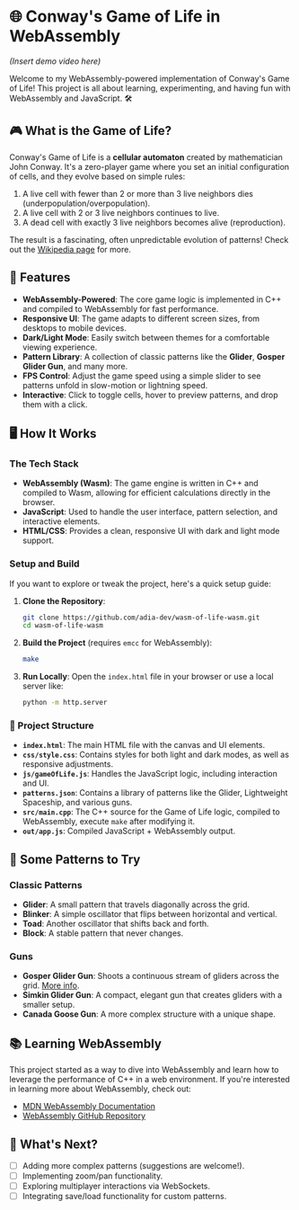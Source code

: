 # 🌐 Conway's Game of Life in WebAssembly
_(Insert demo video here)_

Welcome to my WebAssembly-powered implementation of Conway's Game of Life! This project is all about learning, experimenting, and having fun with WebAssembly and JavaScript. 🛠️

## 🎮 What is the Game of Life?

Conway's Game of Life is a **cellular automaton** created by mathematician John Conway. It's a zero-player game where you set an initial configuration of cells, and they evolve based on simple rules:

1. A live cell with fewer than 2 or more than 3 live neighbors dies (underpopulation/overpopulation).
2. A live cell with 2 or 3 live neighbors continues to live.
3. A dead cell with exactly 3 live neighbors becomes alive (reproduction).

The result is a fascinating, often unpredictable evolution of patterns! Check out the [Wikipedia page](https://en.wikipedia.org/wiki/Conway%27s_Game_of_Life) for more.

## 🌟 Features

- **WebAssembly-Powered**: The core game logic is implemented in C++ and compiled to WebAssembly for fast performance.
- **Responsive UI**: The game adapts to different screen sizes, from desktops to mobile devices.
- **Dark/Light Mode**: Easily switch between themes for a comfortable viewing experience.
- **Pattern Library**: A collection of classic patterns like the **Glider**, **Gosper Glider Gun**, and many more.
- **FPS Control**: Adjust the game speed using a simple slider to see patterns unfold in slow-motion or lightning speed.
- **Interactive**: Click to toggle cells, hover to preview patterns, and drop them with a click.

## 🖥️ How It Works

### The Tech Stack

- **WebAssembly (Wasm)**: The game engine is written in C++ and compiled to Wasm, allowing for efficient calculations directly in the browser.
- **JavaScript**: Used to handle the user interface, pattern selection, and interactive elements.
- **HTML/CSS**: Provides a clean, responsive UI with dark and light mode support.

### Setup and Build

If you want to explore or tweak the project, here's a quick setup guide:

1. **Clone the Repository**:
   ```bash
   git clone https://github.com/adia-dev/wasm-of-life-wasm.git
   cd wasm-of-life-wasm
   ```

2. **Build the Project** (requires `emcc` for WebAssembly):
   ```bash
   make
   ```

3. **Run Locally**: Open the `index.html` file in your browser or use a local server like:
   ```bash
   python -m http.server
   ```

### 📁 Project Structure

- **`index.html`**: The main HTML file with the canvas and UI elements.
- **`css/style.css`**: Contains styles for both light and dark modes, as well as responsive adjustments.
- **`js/gameOfLife.js`**: Handles the JavaScript logic, including interaction and UI.
- **`patterns.json`**: Contains a library of patterns like the Glider, Lightweight Spaceship, and various guns.
- **`src/main.cpp`**: The C++ source for the Game of Life logic, compiled to WebAssembly, execute `make` after modifying it.
- **`out/app.js`**: Compiled JavaScript + WebAssembly output.

## 🎨 Some Patterns to Try

### Classic Patterns
- **Glider**: A small pattern that travels diagonally across the grid.
- **Blinker**: A simple oscillator that flips between horizontal and vertical.
- **Toad**: Another oscillator that shifts back and forth.
- **Block**: A stable pattern that never changes.

### Guns
- **Gosper Glider Gun**: Shoots a continuous stream of gliders across the grid. [More info](https://www.conwaylife.com/wiki/Gosper_glider_gun).
- **Simkin Glider Gun**: A compact, elegant gun that creates gliders with a smaller setup.
- **Canada Goose Gun**: A more complex structure with a unique shape.

## 📚 Learning WebAssembly

This project started as a way to dive into WebAssembly and learn how to leverage the performance of C++ in a web environment. If you're interested in learning more about WebAssembly, check out:

- [MDN WebAssembly Documentation](https://developer.mozilla.org/en-US/docs/WebAssembly)
- [WebAssembly GitHub Repository](https://github.com/WebAssembly)

## 🚀 What's Next?

- [ ] Adding more complex patterns (suggestions are welcome!).
- [ ] Implementing zoom/pan functionality.
- [ ] Exploring multiplayer interactions via WebSockets.
- [ ] Integrating save/load functionality for custom patterns.
